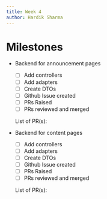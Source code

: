 ```yaml
---
title: Week 4
author: Hardik Sharma
---
```

# Milestones
- Backend for announcement pages
	- [ ] Add controllers
	- [ ] Add adapters
    - [ ] Create DTOs
    - [ ] Github Issue created
    - [ ] PRs Raised
    - [ ] PRs reviewed and merged

    List of PR(s):

- Backend for content pages
	- [ ] Add controllers
	- [ ] Add adapters
    - [ ] Create DTOs
    - [ ] Github Issue created
    - [ ] PRs Raised
    - [ ] PRs reviewed and merged

    List of PR(s):

